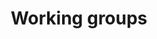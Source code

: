 ---
title: "Working groups"
description: "How to set up and run a Working Group, and how outputs are managed"
draft: false
tags:
- governance
---